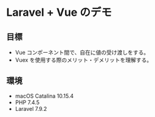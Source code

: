 # Laravel + Vue のデモ

## 目標

- Vue コンポーネント間で、自在に値の受け渡しをする。
- Vuex を使用する際のメリット・デメリットを理解する。

## 環境

- macOS Catalina 10.15.4
- PHP 7.4.5
- Laravel 7.9.2
